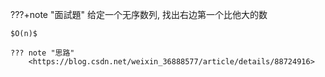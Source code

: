 ???+note "面試題"
	给定一个无序数列, 找出右边第一个比他大的数
	
	$O(n)$
	
	??? note "思路"
		<https://blog.csdn.net/weixin_36888577/article/details/88724916>